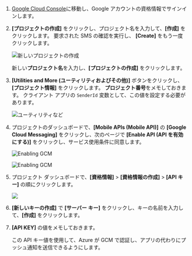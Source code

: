 
1. [Google Cloud Console](https://console.developers.google.com/project)に移動し、Google アカウントの資格情報でサインインします。 
2. **[プロジェクトの作成]** をクリックし、プロジェクト名を入力して、**[作成]** をクリックします。 要求された SMS の確認を実行し、 **[Create]** をもう一度クリックします。
   
    ![新しいプロジェクトの作成](./media/mobile-services-enable-google-cloud-messaging/mobile-services-google-new-project.png)   
   
     新しい**プロジェクト名**を入力し、**[プロジェクトの作成]** をクリックします。
3. **[Utilities and More (ユーティリティおよびその他)]** ボタンをクリックし、**[プロジェクト情報]** をクリックします。 **プロジェクト番号**をメモしておきます。 クライアント アプリの `SenderId` 変数として、この値を設定する必要があります。
   
    ![ユーティリティなど](./media/mobile-services-enable-google-cloud-messaging/notification-hubs-utilities-and-more.png)
4. プロジェクトのダッシュボードで、**[Mobile APIs (Mobile API)]** の **[Google Cloud Messaging]** をクリックし、次のページで **[Enable API (API を有効にする)]** をクリックし、サービス使用条件に同意します。 
   
    ![Enabling GCM](./media/mobile-services-enable-google-cloud-messaging/enable-GCM.png)
   
    ![Enabling GCM](./media/mobile-services-enable-google-cloud-messaging/enable-gcm-2.png) 
5. プロジェクト ダッシュボードで、**[資格情報]**  >  **[資格情報の作成]**  >  **[API キー]** の順にクリックします。 
   
    ![](./media/mobile-services-enable-google-cloud-messaging/mobile-services-google-create-server-key.png)
6. **[新しいキーの作成]** で **[サーバー キー]** をクリックし、キーの名前を入力して、**[作成]** をクリックします。
7. **[API KEY]** の値をメモしておきます。
   
    この API キー値を使用して、Azure が GCM で認証し、アプリの代わりにプッシュ通知を送信できるようにします。


